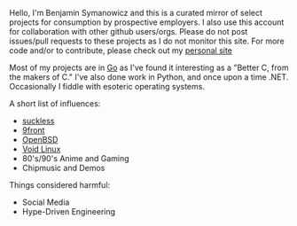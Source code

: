 Hello, I'm Benjamin Symanowicz and this is a curated mirror of select projects for consumption by prospective employers. I also use this account for collaboration with other github users/orgs. Please do not post issues/pull requests to these projects as I do not monitor this site. For more code and/or to contribute, please check out my [personal site](https://ben.symanowicz.com)

Most of my projects are in [Go](https://go.dev) as I've found it interesting as a "Better C, from the makers of C." I've also done work in Python, and once upon a time .NET. Occasionally I fiddle with esoteric operating systems.

A short list of influences:
- [suckless](https://suckless.org)
- [9front](https://9front.org)
- [OpenBSD](https://www.openbsd.org)
- [Void Linux](https://voidlinux.org)
- 80's/90's Anime and Gaming
- Chipmusic and Demos

Things considered harmful:
- Social Media
- Hype-Driven Engineering
